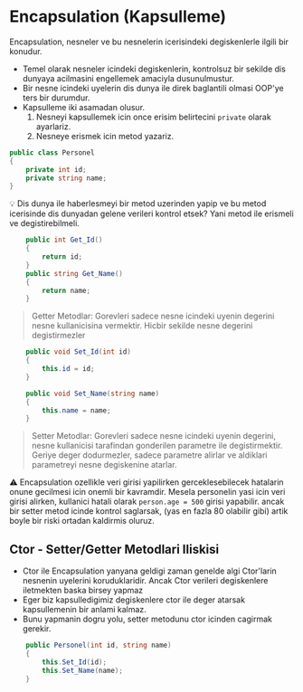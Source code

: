 # Encapsulation (Kapsulleme)

Encapsulation, nesneler ve bu nesnelerin icerisindeki degiskenlerle ilgili bir konudur.
* Temel olarak nesneler icindeki degiskenlerin, kontrolsuz bir sekilde dis dunyaya acilmasini engellemek amaciyla dusunulmustur.
* Bir nesne icindeki uyelerin dis dunya ile direk baglantili olmasi OOP'ye ters bir durumdur. 
* Kapsulleme iki asamadan olusur.
    1. Nesneyi kapsullemek icin once erisim belirtecini `private` olarak ayarlariz.
    2. Nesneye erismek icin metod yazariz.
```C#
public class Personel
{
    private int id;
    private string name;
}
```
:bulb: Dis dunya ile haberlesmeyi bir metod uzerinden yapip ve bu metod icerisinde dis dunyadan gelene verileri kontrol etsek? Yani metod ile erismeli ve degistirebilmeli.
```C#
    public int Get_Id()
    {
        return id;
    }
    public string Get_Name()
    {
        return name;
    }
```
> Getter Metodlar: Gorevleri sadece nesne icindeki uyenin degerini nesne kullanicisina vermektir. Hicbir sekilde nesne degerini degistirmezler

```C#
    public void Set_Id(int id)
    {
        this.id = id;
    }

    public void Set_Name(string name)
    {
        this.name = name;
    }
```
> Setter Metodlar: Gorevleri sadece nesne icindeki uyenin degerini, nesne kullanicisi tarafindan gonderilen parametre ile degistirmektir. Geriye deger dodurmezler, sadece parametre alirlar ve aldiklari parametreyi nesne degiskenine atarlar.

:warning: Encapsulation ozellikle veri girisi yapilirken gerceklesebilecek hatalarin onune gecilmesi icin onemli bir kavramdir. Mesela personelin yasi icin veri girisi alirken, kullanici hatali olarak `person.age = 500` girisi yapabilir. ancak bir setter metod icinde kontrol saglarsak, (yas en fazla 80 olabilir gibi) artik boyle bir riski ortadan kaldirmis oluruz. 

## Ctor - Setter/Getter Metodlari Iliskisi
* Ctor ile Encapsulation yanyana geldigi zaman genelde algi Ctor'larin nesnenin uyelerini koruduklaridir. Ancak Ctor verileri degiskenlere iletmekten baska birsey yapmaz
* Eger biz kapsulledigimiz degiskenlere ctor ile deger atarsak kapsullemenin bir anlami kalmaz. 
* Bunu yapmanin dogru yolu, setter metodunu ctor icinden cagirmak gerekir.
```C#
    public Personel(int id, string name)
    {
        this.Set_Id(id);
        this.Set_Name(name);
    }
```